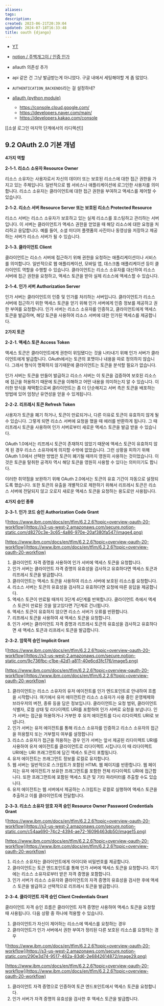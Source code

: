 ```yaml
---
aliases: 
tags: 
description:
created: 2023-06-21T20:39:04
updated: 2024-07-18T16:33:48
title: oauth {django}
---
```

- [YT](https://www.youtube.com/watch?v=Gk9tsLHMMsM&list=WL&index=1&t=812s)
- [notion / 주백개그이 / 인증 인가](https://www.notion.so/estsoft-junior-backend/9-af8696470fdd433c82d3d59c4b212641?pvs=4#7c4c8eeca4be49ebb88409e4507b0b6a)
- allauth 의존성 추가
- api 같은 건 그냥 발급받는게 아니었다. 구글 내에서 세팅해야할 게 좀 많았다.
- `AUTHENTICATION_BACKENDS`라는 걸 설정하네? 

- [allauth {python module}](https://allauth.org)
	- <https://console.cloud.google.com/>
	- <https://developers.naver.com/main/>
	- <https://developers.kakao.com/console>

[[소셜 로그인 마지막 단계에서의 리디렉션]]

## 9.2 **OAuth 2.0 기본 개념**

**4가지 역할**

**2-1-1. 리소스 소유자 Resource Owner**

리소스 소유자는 사용자로서 자신의 데이터 또는 보호된 리소스에 대한 접근 권한을 가지고 있는 주체입니다. 일반적으로 웹 서비스나 애플리케이션에 로그인한 사용자를 의미합니다. 리소스 소유자는 클라이언트에 대한 접근 권한을 부여하고 액세스를 제어할 수 있습니다.

**2-1-2. 리소스 서버 Resource Server 또는 보호된 리소스 Protected Resource**

리소스 서버는 리소스 소유자가 보호하고 있는 실제 리소스를 호스팅하고 관리하는 서버입니다. 이 서버는 클라이언트가 액세스 권한을 얻었을 때 해당 리소스에 대한 요청을 처리하고 응답합니다. 예를 들어, 소셜 미디어 플랫폼의 사진이나 동영상을 저장하고 제공하는 서버가 리소스 서버가 될 수 있습니다.

**2-1-3. 클라이언트 Client**

클라이언트는 리소스 서버에 접근하기 위해 권한을 요청하는 애플리케이션이나 서비스를 의미합니다. 일반적으로 웹 애플리케이션, 모바일 앱, 데스크톱 애플리케이션 등이 클라이언트 역할을 수행할 수 있습니다. 클라이언트는 리소스 소유자를 대신하여 리소스 서버에 접근 권한을 요청하고, 액세스 토큰을 받아 실제 리소스에 액세스할 수 있습니다.

**2-1-4. 인가 서버 Authorization Server**

인가 서버는 클라이언트의 인증 및 인가를 처리하는 서버입니다. 클라이언트가 리소스 서버에 접근하기 위한 액세스 토큰을 얻기 위해 인가 서버에게 인증 정보를 제공하고 권한 부여를 요청합니다. 인가 서버는 리소스 소유자를 인증하고, 클라이언트에게 액세스 토큰을 발급하며, 해당 토큰을 사용하여 리소스 서버에 대한 인가된 액세스를 제공합니다.

**2가지 토큰**

**2-2-1. 액세스 토큰 Access Token**

액세스 토큰은 클라이언트에게 권한이 위임됐다는 것을 나타내기 위해 인가 서버가 클라이언트에게 발급합니다. OAuth에서는 토큰의 포맷이나 내용을 따로 정의하지 않습니다. 그래서 형식이 명확하지 않기때문에 클라이언트는 토큰을 분석할 필요가 없습니다.

인가 서버는 토큰을 만들어 발급하고 리소스 서버는 이 토큰을 검증하여 보호된 리소스에 접근을 허용하기 때문에 토큰을 이해하고 어떤 내용을 의미하는지 알 수 있습니다. 이러한 방식을 채택함으로써 클라이언트는 좀 더 단순해지고 서버 측은 토큰을 배포하는 방법에 있어 엄청난 유연성을 얻을 수 있게됩니다.

**2-2-2. 리프레시 토큰 Refresh Token**

사용자가 토큰을 폐기 하거나, 토큰이 만료되거나, 다른 이유로 토큰이 유효하지 않게 될 수 있습니다. 그렇게 되면 리소스 서버에 요청을 했을 때 에러를 반환하게 됩니다. 그 때 리프레시 토큰을 사용하여 인가 서버로부터 새로운 액세스 토큰을 발급 받을 수 있습니다.

OAuth 1.0에서는 리프레시 토큰이 존재하지 않았기 때문에 액세스 토큰이 유효하지 않게 된 경우 리소스 소유자에게 의지할 수밖에 없었습니다. 그런 상황을 피하기 위해 OAuth 1.0에서 선택한 방법은 토큰이 폐기될 때까지 영원히 사용하는 것이었습니다. 이것은 토큰을 탈취한 공격자 역시 해당 토큰을 영원히 사용할 수 있다는 의미이기도 합니다.

이러한 취약점을 보완하기 위해 OAuth 2.0에서는 토큰의 유효 기간이 자동으로 설정되도록 했습니다. 또한 토큰의 유출을 개별적으로 제한하기 위해서 리프레시 토큰은 리소스 서버에 전달되지 않고 오로지 새로운 액세스 토큰을 요청하는 용도로만 사용됩니다.

**4가지 승인 종류**

**2-3-1. 인가 코드 승인 Authorization Code Grant**

![https://www.ibm.com/docs/en/tfim/6.2.2.6?topic=overview-oauth-20-workflow](https://s3-us-west-2.amazonaws.com/secure.notion-static.com/d8270c3e-3c65-4a86-970e-20af380fa547/image4.png)

[https://www.ibm.com/docs/en/tfim/6.2.2.6?topic=overview-oauth-20-workflow](https://www.ibm.com/docs/en/tfim/6.2.2.6?topic=overview-oauth-20-workflow)

1. 클라이언트 자격 증명을 사용하여 인가 서버에 액세스 토큰을 요청합니다.
2. 인가 서버는 클라이언트 자격 증명의 유효성을 검사하고 유효하다면 액세스 토큰과 리프레시 토큰을 발급합니다.
3. 클라이언트는 액세스 토큰을 사용하여 리소스 서버에 보호된 리소스를 요청합니다.
4. 리소스 서버는 토큰의 유효성을 검사하고 유효하다면 요청에 따른 응답을 제공합니다.
5. 액세스 토큰이 만료될 때까지 3단계 4단계를 반복합니다. 클라이언트 측에서 액세스 토큰이 만료된 것을 알고있다면 7단계로 건너뜁니다.
6. 액세스 토큰이 유효하지 않으면 리소스 서버가 오류를 반환합니다.
7. 리프레시 토큰을 사용하여 새 액세스 토큰을 요청합니다.
8. 인가 서버는 클라이언트 자격 증명과 리프레시 토큰의 유효성을 검사하고 유효하다면 새 액세스 토큰과 리프레시 토큰을 발급합니다.

**2-3-2. 암묵적 승인 Implicit Grant**

![https://www.ibm.com/docs/en/tfim/6.2.2.6?topic=overview-oauth-20-workflow](https://s3-us-west-2.amazonaws.com/secure.notion-static.com/9c736fbc-c1be-42d1-a811-40e6cd3fc176/image5.png)

[https://www.ibm.com/docs/en/tfim/6.2.2.6?topic=overview-oauth-20-workflow](https://www.ibm.com/docs/en/tfim/6.2.2.6?topic=overview-oauth-20-workflow)

1. 클라이언트는 리소스 소유자의 유저 에이전트를 인가 엔드포인트로 안내하여 흐름을 시작합니다. 여기에서 유저 에이전트란 리소스 소유자가 사용 중인 운영체제와 브라우저의 버전, 종류 등을 담은 정보입니다. 클라이언트는 요청 범위, 클라이언트 식별자, 로컬 상태 및 리다이렉트 URI를 포함하여 인가 서버로 요청을 보냅니다. 인가 서버는 접근을 허용하거나 거부한 후 유저 에이전트를 다시 리다이렉트 URI로 보냅니다.
2. 인가 서버는 유저 에이전트를 통해 리소스 소유자를 인증하고 리소스 소유자의 접근을 허용할지 또는 거부할지 여부를 설정합니다
3. 리소스 소유자가 접근을 허용하는 경우 인가 서버는 앞서 제공된 리다이렉트 URI를 사용하여 유저 에이전트를 클라이언트로 리다이렉트 시킵니다.이 때 리다이렉트 URI에는 URI 프래그먼트에 담긴 액세스 토큰이 포함됩니다.
4. 유저 에이전트는 프래그먼트 정보를 로컬로 유지합니다.
5. 웹 서버는 일반적으로 스크립트가 포함된 HTML 웹 페이지를 반환합니다. 웹 페이지는 유저 에이전트가 보유한 프래그먼트를 포함한 전체 리다이렉트 URI에 접근합니다. 또한 프래그먼트에 포함된 액세스 토큰 및 기타 파라미터를 추출할 수도 있습니다.
6. 유저 에이전트는 웹 서버에서 제공하는 스크립트는 로컬로 실행하여 액세스 토큰을 추출하고 이를 클라이언트에 전달합니다.

**2-3-3. 리소스 소유자 암호 자격 승인 Resource Owner Password Credentials Grant**

![https://www.ibm.com/docs/en/tfim/6.2.2.6?topic=overview-oauth-20-workflow](https://s3-us-west-2.amazonaws.com/secure.notion-static.com/c54aa690-74c2-4394-ae72-16096463db50/image15.png)

[https://www.ibm.com/docs/en/tfim/6.2.2.6?topic=overview-oauth-20-workflow](https://www.ibm.com/docs/en/tfim/6.2.2.6?topic=overview-oauth-20-workflow)

1. 리소스 소유자는 클라이언트에게 아이디와 비밀번호를 제공합니다.
2. 클라이언트는 토큰 엔드포인트를 통해 인가 서버에 액세스 토큰을 요청합니다. 여기에는 리소스 소유자로부터 받은 자격 증명을 포함합니다.
3. 인가 서버가 리소스 소유자와 클라이언트의 자격 증명의 유효성을 검사한 후에 액세스 토큰을 발급하고 선택적으로 리프레시 토큰을 발급합니다.

**2-3-4. 클라이언트 자격 승인 Client Credentials Grant**

클라이언트 자격 승인 흐름은 클라이언트 자격 증명만 사용하여 액세스 토큰을 요청할 때 사용됩니다. 다음 상황 중 하나에 적용할 수 있습니다.

1. 클라이언트가 자신이 제어하는 리소스에 액세스를 요청하는 경우
2. 클라이언트가 인가 서버에서 권한 부여가 정리된 다른 보호된 리소스를 요청하는 경우

![https://www.ibm.com/docs/en/tfim/6.2.2.6?topic=overview-oauth-20-workflow](https://s3-us-west-2.amazonaws.com/secure.notion-static.com/290e3d74-9517-462a-83d6-2e6842614872/image29.png)

[https://www.ibm.com/docs/en/tfim/6.2.2.6?topic=overview-oauth-20-workflow](https://www.ibm.com/docs/en/tfim/6.2.2.6?topic=overview-oauth-20-workflow)

1. 클라이언트 자격 증명으로 인증하여 토큰 엔드포인트에서 액세스 토큰을 요청합니다.
2. 인가 서버가 자격 증명의 유효성을 검사한 후 액세스 토큰을 발급합니다.
